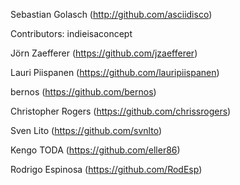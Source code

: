 Sebastian Golasch (http://github.com/asciidisco)

Contributors:
indieisaconcept

Jörn Zaefferer (https://github.com/jzaefferer)

Lauri Piispanen (https://github.com/lauripiispanen)

bernos (https://github.com/bernos)

Christopher Rogers (https://github.com/chrissrogers)

Sven Lito (https://github.com/svnlto)

Kengo TODA (https://github.com/eller86)

Rodrigo Espinosa (https://github.com/RodEsp)
